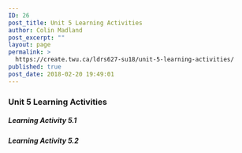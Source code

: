 ```yaml
---
ID: 26
post_title: Unit 5 Learning Activities
author: Colin Madland
post_excerpt: ""
layout: page
permalink: >
  https://create.twu.ca/ldrs627-su18/unit-5-learning-activities/
published: true
post_date: 2018-02-20 19:49:01
---
```

### Unit 5 Learning Activities

##### Learning Activity 5.1

##### Learning Activity 5.2